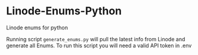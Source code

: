 # Linode-Enums-Python
Linode enums for python

Running script `generate_enums.py` will pull the latest info from Linode and generate all Enums. To run this script you will need a valid API token in .env

